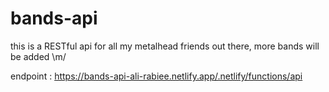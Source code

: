 # bands-api
this is a RESTful api for all my metalhead friends out there, more bands will be added \m/

endpoint : https://bands-api-ali-rabiee.netlify.app/.netlify/functions/api
